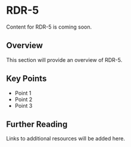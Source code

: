 # RDR-5

Content for RDR-5 is coming soon.

## Overview

This section will provide an overview of RDR-5.

## Key Points

- Point 1
- Point 2
- Point 3

## Further Reading

Links to additional resources will be added here.
